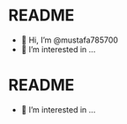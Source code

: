 # README
- 👋 Hi, I’m @mustafa785700
- 👀 I’m interested in ... 

# README

- 👀 I’m interested in ...
  

